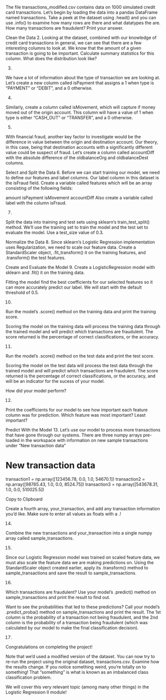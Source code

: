 
The file transactions_modified.csv contains data on 1000 simulated credit card transactions. Let’s begin by loading the data into a pandas DataFrame named transactions. Take a peek at the dataset using .head() and you can use .info() to examine how many rows are there and what datatypes the are. How many transactions are fraudulent? Print your answer.

Clean the Data
2.
Looking at the dataset, combined with our knowledge of credit card transactions in general, we can see that there are a few interesting columns to look at. We know that the amount of a given transaction is going to be important. Calculate summary statistics for this column. What does the distribution look like?

3.
We have a lot of information about the type of transaction we are looking at. Let’s create a new column called isPayment that assigns a 1 when type is “PAYMENT” or “DEBIT”, and a 0 otherwise.

4.
Similarly, create a column called isMovement, which will capture if money moved out of the origin account. This column will have a value of 1 when type is either “CASH_OUT” or “TRANSFER”, and a 0 otherwise.

5.
With financial fraud, another key factor to investigate would be the difference in value between the origin and destination account. Our theory, in this case, being that destination accounts with a significantly different value could be suspect of fraud. Let’s create a column called accountDiff with the absolute difference of the oldbalanceOrg and oldbalanceDest columns.

Select and Split the Data
6.
Before we can start training our model, we need to define our features and label columns. Our label column in this dataset is the isFraud field. Create a variable called features which will be an array consisting of the following fields:

amount
isPayment
isMovement
accountDiff
Also create a variable called label with the column isFraud.

7.
Split the data into training and test sets using sklearn‘s train_test_split() method. We’ll use the training set to train the model and the test set to evaluate the model. Use a test_size value of 0.3.

Normalize the Data
8.
Since sklearn‘s Logistic Regression implementation uses Regularization, we need to scale our feature data. Create a StandardScaler object, .fit_transform() it on the training features, and .transform() the test features.

Create and Evaluate the Model
9.
Create a LogisticRegression model with sklearn and .fit() it on the training data.

Fitting the model find the best coefficients for our selected features so it can more accurately predict our label. We will start with the default threshold of 0.5.

10.
Run the model’s .score() method on the training data and print the training score.

Scoring the model on the training data will process the training data through the trained model and will predict which transactions are fraudulent. The score returned is the percentage of correct classifications, or the accuracy.

11.
Run the model’s .score() method on the test data and print the test score.

Scoring the model on the test data will process the test data through the trained model and will predict which transactions are fraudulent. The score returned is the percentage of correct classifications, or the accuracy, and will be an indicator for the sucess of your model.

How did your model perform?

12.
Print the coefficients for our model to see how important each feature column was for prediction. Which feature was most important? Least important?

Predict With the Model
13.
Let’s use our model to process more transactions that have gone through our systems. There are three numpy arrays pre-loaded in the workspace with information on new sample transactions under “New transaction data”

# New transaction data
transaction1 = np.array([123456.78, 0.0, 1.0, 54670.1])
transaction2 = np.array([98765.43, 1.0, 0.0, 8524.75])
transaction3 = np.array([543678.31, 1.0, 0.0, 510025.5])

Copy to Clipboard

Create a fourth array, your_transaction, and add any transaction information you’d like. Make sure to enter all values as floats with a .!

14.
Combine the new transactions and your_transaction into a single numpy array called sample_transactions.

15.
Since our Logistic Regression model was trained on scaled feature data, we must also scale the feature data we are making predictions on. Using the StandardScaler object created earlier, apply its .transform() method to sample_transactions and save the result to sample_transactions.

16.
Which transactions are fraudulent? Use your model’s .predict() method on sample_transactions and print the result to find out.

Want to see the probabilities that led to these predictions? Call your model’s .predict_proba() method on sample_transactions and print the result. The 1st column is the probability of a transaction not being fraudulent, and the 2nd column is the probability of a transaction being fraudulent (which was calculated by our model to make the final classification decision).

17.
Congratulations on completing the project!

Note that we’d used a modified version of the dataset. You can now try to re-run the project using the original dataset, transactions.csv. Examine how the results change. If you notice something weird, you’re totally on to something! That “something” is what is known as an imbalanced class classification problem.

We will cover this very relevant topic (among many other things) in the Logistic Regression II module!